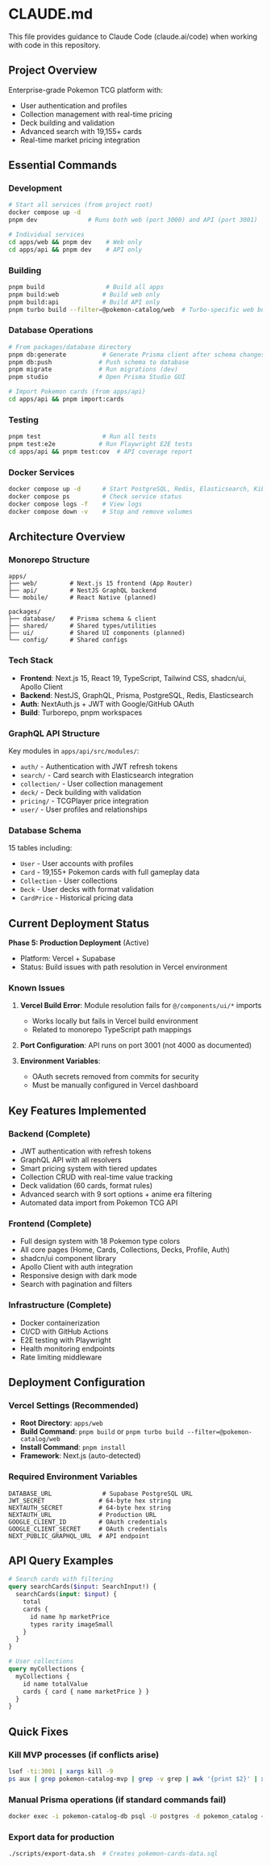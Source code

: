 # CLAUDE.md

This file provides guidance to Claude Code (claude.ai/code) when working with code in this repository.

## Project Overview

Enterprise-grade Pokemon TCG platform with:
- User authentication and profiles
- Collection management with real-time pricing
- Deck building and validation
- Advanced search with 19,155+ cards
- Real-time market pricing integration

## Essential Commands

### Development
```bash
# Start all services (from project root)
docker compose up -d
pnpm dev              # Runs both web (port 3000) and API (port 3001)

# Individual services
cd apps/web && pnpm dev    # Web only
cd apps/api && pnpm dev    # API only
```

### Building
```bash
pnpm build                 # Build all apps
pnpm build:web            # Build web only  
pnpm build:api            # Build API only
pnpm turbo build --filter=@pokemon-catalog/web  # Turbo-specific web build
```

### Database Operations
```bash
# From packages/database directory
pnpm db:generate          # Generate Prisma client after schema changes
pnpm db:push             # Push schema to database
pnpm migrate             # Run migrations (dev)
pnpm studio              # Open Prisma Studio GUI

# Import Pokemon cards (from apps/api)
cd apps/api && pnpm import:cards
```

### Testing
```bash
pnpm test                 # Run all tests
pnpm test:e2e            # Run Playwright E2E tests
cd apps/api && pnpm test:cov  # API coverage report
```

### Docker Services
```bash
docker compose up -d      # Start PostgreSQL, Redis, Elasticsearch, Kibana
docker compose ps         # Check service status
docker compose logs -f    # View logs
docker compose down -v    # Stop and remove volumes
```

## Architecture Overview

### Monorepo Structure
```
apps/
├── web/         # Next.js 15 frontend (App Router)
├── api/         # NestJS GraphQL backend
└── mobile/      # React Native (planned)

packages/
├── database/    # Prisma schema & client
├── shared/      # Shared types/utilities
├── ui/          # Shared UI components (planned)
└── config/      # Shared configs
```

### Tech Stack
- **Frontend**: Next.js 15, React 19, TypeScript, Tailwind CSS, shadcn/ui, Apollo Client
- **Backend**: NestJS, GraphQL, Prisma, PostgreSQL, Redis, Elasticsearch
- **Auth**: NextAuth.js + JWT with Google/GitHub OAuth
- **Build**: Turborepo, pnpm workspaces

### GraphQL API Structure

Key modules in `apps/api/src/modules/`:
- `auth/` - Authentication with JWT refresh tokens
- `search/` - Card search with Elasticsearch integration
- `collection/` - User collection management
- `deck/` - Deck building with validation
- `pricing/` - TCGPlayer price integration
- `user/` - User profiles and relationships

### Database Schema

15 tables including:
- `User` - User accounts with profiles
- `Card` - 19,155+ Pokemon cards with full gameplay data
- `Collection` - User collections
- `Deck` - User decks with format validation
- `CardPrice` - Historical pricing data

## Current Deployment Status

**Phase 5: Production Deployment** (Active)
- Platform: Vercel + Supabase
- Status: Build issues with path resolution in Vercel environment

### Known Issues

1. **Vercel Build Error**: Module resolution fails for `@/components/ui/*` imports
   - Works locally but fails in Vercel build environment
   - Related to monorepo TypeScript path mappings

2. **Port Configuration**: API runs on port 3001 (not 4000 as documented)

3. **Environment Variables**: 
   - OAuth secrets removed from commits for security
   - Must be manually configured in Vercel dashboard

## Key Features Implemented

### Backend (Complete)
- JWT authentication with refresh tokens
- GraphQL API with all resolvers
- Smart pricing system with tiered updates
- Collection CRUD with real-time value tracking
- Deck validation (60 cards, format rules)
- Advanced search with 9 sort options + anime era filtering
- Automated data import from Pokemon TCG API

### Frontend (Complete)
- Full design system with 18 Pokemon type colors
- All core pages (Home, Cards, Collections, Decks, Profile, Auth)
- shadcn/ui component library
- Apollo Client with auth integration
- Responsive design with dark mode
- Search with pagination and filters

### Infrastructure (Complete)
- Docker containerization
- CI/CD with GitHub Actions
- E2E testing with Playwright
- Health monitoring endpoints
- Rate limiting middleware

## Deployment Configuration

### Vercel Settings (Recommended)
- **Root Directory**: `apps/web`
- **Build Command**: `pnpm build` or `pnpm turbo build --filter=@pokemon-catalog/web`
- **Install Command**: `pnpm install`
- **Framework**: Next.js (auto-detected)

### Required Environment Variables
```
DATABASE_URL              # Supabase PostgreSQL URL
JWT_SECRET               # 64-byte hex string
NEXTAUTH_SECRET          # 64-byte hex string
NEXTAUTH_URL             # Production URL
GOOGLE_CLIENT_ID         # OAuth credentials
GOOGLE_CLIENT_SECRET     # OAuth credentials
NEXT_PUBLIC_GRAPHQL_URL  # API endpoint
```

## API Query Examples

```graphql
# Search cards with filtering
query searchCards($input: SearchInput!) {
  searchCards(input: $input) {
    total
    cards {
      id name hp marketPrice
      types rarity imageSmall
    }
  }
}

# User collections
query myCollections {
  myCollections {
    id name totalValue
    cards { card { name marketPrice } }
  }
}
```

## Quick Fixes

### Kill MVP processes (if conflicts arise)
```bash
lsof -ti:3001 | xargs kill -9
ps aux | grep pokemon-catalog-mvp | grep -v grep | awk '{print $2}' | xargs kill -9
```

### Manual Prisma operations (if standard commands fail)
```bash
docker exec -i pokemon-catalog-db psql -U postgres -d pokemon_catalog < packages/database/init.sql
```

### Export data for production
```bash
./scripts/export-data.sh  # Creates pokemon-cards-data.sql
```